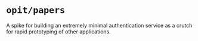 # `opit/papers`
A spike for building an extremely minimal authentication service as a
crutch for rapid prototyping of other applications.
